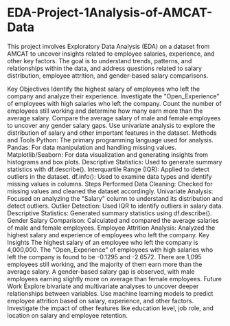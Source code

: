 # EDA-Project-1Analysis-of-AMCAT-Data

This project involves Exploratory Data Analysis (EDA) on a dataset from AMCAT to uncover insights related to employee salaries, experience, and other key factors. The goal is to understand trends, patterns, and relationships within the data, and address questions related to salary distribution, employee attrition, and gender-based salary comparisons.

Key Objectives
Identify the highest salary of employees who left the company and analyze their experience.
Investigate the "Open_Experience" of employees with high salaries who left the company.
Count the number of employees still working and determine how many earn more than the average salary.
Compare the average salary of male and female employees to uncover any gender salary gaps.
Use univariate analysis to explore the distribution of salary and other important features in the dataset.
Methods and Tools
Python: The primary programming language used for analysis.
Pandas: For data manipulation and handling missing values.
Matplotlib/Seaborn: For data visualization and generating insights from histograms and box plots.
Descriptive Statistics: Used to generate summary statistics with df.describe().
Interquartile Range (IQR): Applied to detect outliers in the dataset.
df.info(): Used to examine data types and identify missing values in columns.
Steps Performed
Data Cleaning: Checked for missing values and cleaned the dataset accordingly.
Univariate Analysis: Focused on analyzing the "Salary" column to understand its distribution and detect outliers.
Outlier Detection: Used IQR to identify outliers in salary data.
Descriptive Statistics: Generated summary statistics using df.describe().
Gender Salary Comparison: Calculated and compared the average salaries of male and female employees.
Employee Attrition Analysis: Analyzed the highest salary and experience of employees who left the company.
Key Insights
The highest salary of an employee who left the company is 4,000,000.
The "Open_Experience" of employees with high salaries who left the company is found to be -0.1295 and -2.6572.
There are 1,095 employees still working, and the majority of them earn more than the average salary.
A gender-based salary gap is observed, with male employees earning slightly more on average than female employees.
Future Work
Explore bivariate and multivariate analyses to uncover deeper relationships between variables.
Use machine learning models to predict employee attrition based on salary, experience, and other factors.
Investigate the impact of other features like education level, job role, and location on salary and employee retention.
